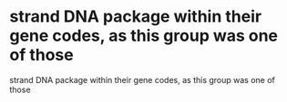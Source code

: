# strand DNA package within their gene codes, as this group was one of those

strand DNA package within their gene codes, as this group was one of those